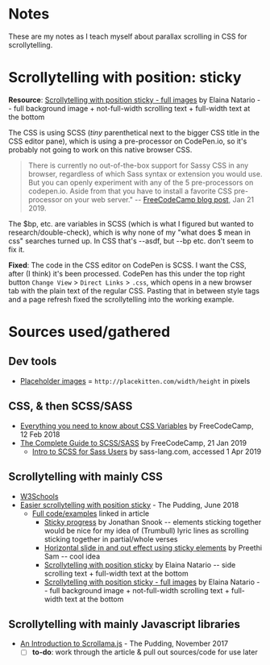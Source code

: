 # Notes
These are my notes as I teach myself about parallax scrolling in CSS for scrollytelling.

# Scrollytelling with position: sticky
**Resource**: [Scrollytelling with position sticky - full images](https://codepen.io/enatario/pen/jKrJpB) by Elaina Natario -- full background image + not-full-width scrolling text + full-width text at the bottom

The CSS is using SCSS (_tiny_ parenthetical next to the bigger CSS title in the CSS editor pane), which is using a pre-processor on CodePen.io, so it's probably not going to work on this native browser CSS.

>There is currently no out-of-the-box support for Sassy CSS in any browser, regardless of which Sass syntax or extension you would use. But you can openly experiment with any of the 5 pre-processors on codepen.io. Aside from that you have to install a favorite CSS pre-processor on your web server." 
> -- [FreeCodeCamp blog post](https://medium.freecodecamp.org/the-complete-guide-to-scss-sass-30053c266b23), Jan 21 2019.

The $bp, etc. are variables in SCSS (which is what I figured but wanted to research/double-check), which is why none of my "what does $ mean in css" searches turned up. In CSS that's --asdf, but --bp etc. don't seem to fix it.

**Fixed**: The code in the CSS editor on CodePen is SCSS. I want the CSS, after (I think) it's been processed. CodePen has this under the top right button `Change View` > `Direct Links` > `.css`, which opens in a new browser tab with the plain text of the regular CSS. Pasting that in between style tags and a page refresh fixed the scrollytelling into the working example.

# Sources used/gathered

## Dev tools
- [Placeholder images](http://placekitten.com/) = `http://placekitten.com/width/height` in pixels

## CSS, & then SCSS/SASS
- [Everything you need to know about CSS Variables](https://medium.freecodecamp.org/everything-you-need-to-know-about-css-variables-c74d922ea855) by FreeCodeCamp, 12 Feb 2018
- [The Complete Guide to SCSS/SASS](https://medium.freecodecamp.org/the-complete-guide-to-scss-sass-30053c266b23) by FreeCodeCamp, 21 Jan 2019
  - [Intro to SCSS for Sass Users](https://sass-lang.com/documentation/file.SCSS_FOR_SASS_USERS.html) by sass-lang.com, accessed 1 Apr 2019

## Scrollytelling with mainly CSS
- [W3Schools](https://www.w3schools.com/howto/howto_css_parallax.asp)
- [Easier scrollytelling with position sticky](https://pudding.cool/process/scrollytelling-sticky/) - The Pudding, June 2018
  - [Full code/examples](https://codepen.io/collection/XBWPqE/#) linked in article
    - [Sticky progress](https://codepen.io/snookca/pen/ZvpZYE) by Jonathan Snook -- elements sticking together would be nice for my idea of (Trumbull) lyric lines as scrolling sticking together in partial/whole verses
    - [Horizontal slide in and out effect using sticky elements](https://codepen.io/rpsthecoder/pen/LJZzRV) by Preethi Sam -- cool idea
    - [Scrollytelling with position sticky](https://codepen.io/enatario/pen/eKzxzY) by Elaina Natario -- side scrolling text + full-width text at the bottom
    - [Scrollytelling with position sticky - full images](https://codepen.io/enatario/pen/jKrJpB) by Elaina Natario -- full background image + not-full-width scrolling text + full-width text at the bottom

## Scrollytelling with mainly Javascript libraries
- [An Introduction to Scrollama.js](https://pudding.cool/process/introducing-scrollama/) - The Pudding, November 2017
  - [ ] **to-do**: work through the article & pull out sources/code for use later